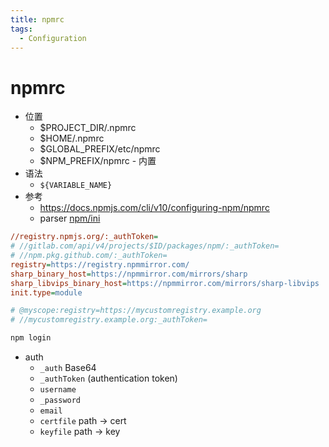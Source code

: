 ```yaml
---
title: npmrc
tags:
  - Configuration
---
```


# npmrc

- 位置
  - $PROJECT_DIR/.npmrc
  - $HOME/.npmrc
  - $GLOBAL_PREFIX/etc/npmrc
  - $NPM_PREFIX/npmrc - 内置
- 语法
  - `${VARIABLE_NAME}`
- 参考
  - https://docs.npmjs.com/cli/v10/configuring-npm/npmrc
  - parser [npm/ini](https://github.com/npm/ini)

```ini
//registry.npmjs.org/:_authToken=
# //gitlab.com/api/v4/projects/$ID/packages/npm/:_authToken=
# //npm.pkg.github.com/:_authToken=
registry=https://registry.npmmirror.com/
sharp_binary_host=https://npmmirror.com/mirrors/sharp
sharp_libvips_binary_host=https://npmmirror.com/mirrors/sharp-libvips
init.type=module

# @myscope:registry=https://mycustomregistry.example.org
# //mycustomregistry.example.org:_authToken=
```

```bash
npm login
```

- auth
  - `_auth` Base64
  - `_authToken` (authentication token)
  - `username`
  - `_password`
  - `email`
  - `certfile` path -> cert
  - `keyfile` path -> key
